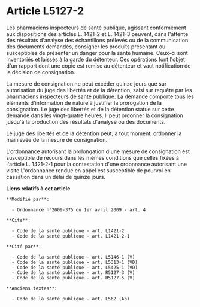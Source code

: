 # Article L5127-2

Les pharmaciens inspecteurs de santé publique, agissant conformément aux dispositions des articles L. 1421-2 et L. 1421-3
peuvent, dans l'attente des résultats d'analyse des échantillons prélevés ou de la communication des documents demandés,
consigner les produits présentant ou susceptibles de présenter un danger pour la santé humaine. Ceux-ci sont inventoriés et
laissés à la garde du détenteur. Ces opérations font l'objet d'un rapport dont une copie est remise au détenteur et vaut
notification de la décision de consignation. 

La mesure de consignation ne peut excéder quinze jours que sur autorisation du juge des libertés et de la détention, saisi
sur requête par les pharmaciens inspecteurs de santé publique. La demande comporte tous les éléments d'information de nature
à justifier la prorogation de la consignation. Le juge des libertés et de la détention statue sur cette demande dans les
vingt-quatre heures. Il peut ordonner la consignation jusqu'à la production des résultats d'analyse ou des documents. 

Le juge des libertés et de la détention peut, à tout moment, ordonner la mainlevée de la mesure de consignation.

L'ordonnance autorisant la prolongation d'une mesure de consignation est susceptible de recours dans les mêmes conditions que
celles fixées à l'article L. 1421-2-1 pour la contestation d'une ordonnance autorisant une visite.L'ordonnance rendue en
appel est susceptible de pourvoi en cassation dans un délai de quinze jours.

**Liens relatifs à cet article**

	**Modifié par**:

	  - Ordonnance n°2009-375 du 1er avril 2009 - art. 4

	**Cite**:

	  - Code de la santé publique - art. L1421-2
	  - Code de la santé publique - art. L1421-2-1

	**Cité par**:

	  - Code de la santé publique - art. L5146-1 (V)
	  - Code de la santé publique - art. L5313-1 (VD)
	  - Code de la santé publique - art. L5425-1 (VD)
	  - Code de la santé publique - art. R5127-3 (V)
	  - Code de la santé publique - art. R5127-5 (V)

	**Anciens textes**:

	  - Code de la santé publique - art. L562 (Ab)
